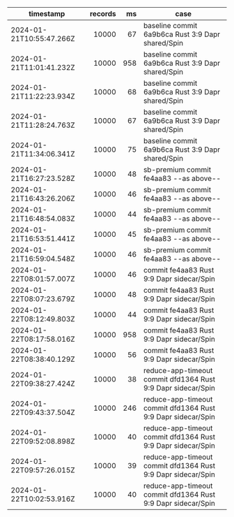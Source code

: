 | timestamp                | records |  ms | case                                                         |
| ------------------------ | ------: | --: | ------------------------------------------------------------ |
| 2024-01-21T10:55:47.266Z |   10000 |  67 | baseline commit 6a9b6ca Rust 3:9 Dapr shared/Spin            |
| 2024-01-21T11:01:41.232Z |   10000 | 958 | baseline commit 6a9b6ca Rust 3:9 Dapr shared/Spin            |
| 2024-01-21T11:22:23.934Z |   10000 |  68 | baseline commit 6a9b6ca Rust 3:9 Dapr shared/Spin            |
| 2024-01-21T11:28:24.763Z |   10000 |  67 | baseline commit 6a9b6ca Rust 3:9 Dapr shared/Spin            |
| 2024-01-21T11:34:06.341Z |   10000 |  75 | baseline commit 6a9b6ca Rust 3:9 Dapr shared/Spin            |
| 2024-01-21T16:27:23.528Z |   10000 |  48 | sb-premium commit fe4aa83 --as above--                       |
| 2024-01-21T16:43:26.206Z |   10000 |  46 | sb-premium commit fe4aa83 --as above--                       |
| 2024-01-21T16:48:54.083Z |   10000 |  44 | sb-premium commit fe4aa83 --as above--                       |
| 2024-01-21T16:53:51.441Z |   10000 |  45 | sb-premium commit fe4aa83 --as above--                       |
| 2024-01-21T16:59:04.548Z |   10000 |  46 | sb-premium commit fe4aa83 --as above--                       |
| 2024-01-22T08:01:57.007Z |   10000 |  46 | commit fe4aa83 Rust 9:9 Dapr sidecar/Spin                    |
| 2024-01-22T08:07:23.679Z |   10000 |  48 | commit fe4aa83 Rust 9:9 Dapr sidecar/Spin                    |
| 2024-01-22T08:12:49.803Z |   10000 |  44 | commit fe4aa83 Rust 9:9 Dapr sidecar/Spin                    |
| 2024-01-22T08:17:58.016Z |   10000 | 958 | commit fe4aa83 Rust 9:9 Dapr sidecar/Spin                    |
| 2024-01-22T08:38:40.129Z |   10000 |  56 | commit fe4aa83 Rust 9:9 Dapr sidecar/Spin                    |
| 2024-01-22T09:38:27.424Z |   10000 |  38 | reduce-app-timeout commit dfd1364 Rust 9:9 Dapr sidecar/Spin |
| 2024-01-22T09:43:37.504Z |   10000 | 246 | reduce-app-timeout commit dfd1364 Rust 9:9 Dapr sidecar/Spin |
| 2024-01-22T09:52:08.898Z |   10000 |  40 | reduce-app-timeout commit dfd1364 Rust 9:9 Dapr sidecar/Spin |
| 2024-01-22T09:57:26.015Z |   10000 |  39 | reduce-app-timeout commit dfd1364 Rust 9:9 Dapr sidecar/Spin |
| 2024-01-22T10:02:53.916Z |   10000 |  40 | reduce-app-timeout commit dfd1364 Rust 9:9 Dapr sidecar/Spin |

